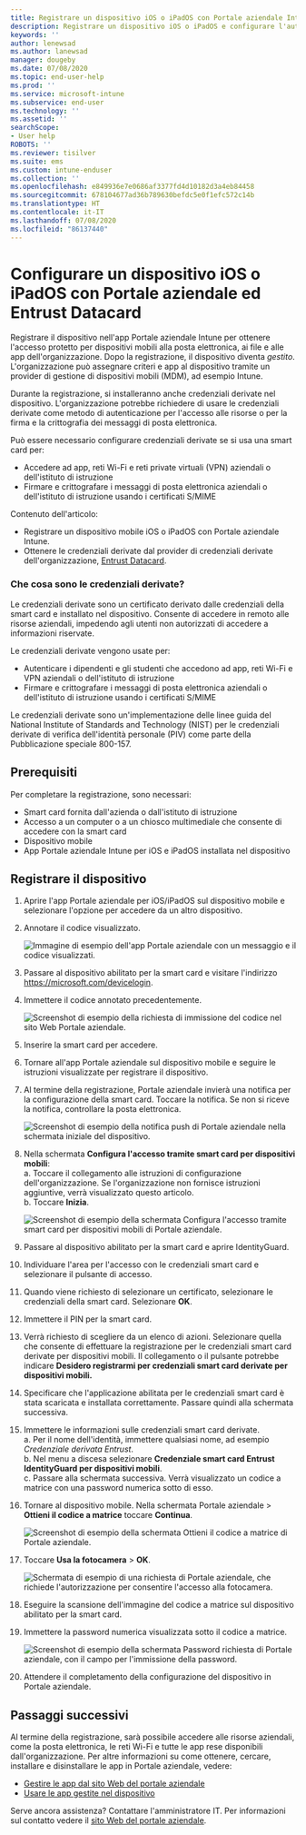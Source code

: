```yaml
---
title: Registrare un dispositivo iOS o iPadOS con Portale aziendale Intune ed Entrust Datacard
description: Registrare un dispositivo iOS o iPadOS e configurare l'autenticazione tramite credenziali derivate con Entrust Datacard.
keywords: ''
author: lenewsad
ms.author: lanewsad
manager: dougeby
ms.date: 07/08/2020
ms.topic: end-user-help
ms.prod: ''
ms.service: microsoft-intune
ms.subservice: end-user
ms.technology: ''
ms.assetid: ''
searchScope:
- User help
ROBOTS: ''
ms.reviewer: tisilver
ms.suite: ems
ms.custom: intune-enduser
ms.collection: ''
ms.openlocfilehash: e849936e7e0686af3377fd4d10182d3a4eb84458
ms.sourcegitcommit: 678104677ad36b789630befdc5e0f1efc572c14b
ms.translationtype: HT
ms.contentlocale: it-IT
ms.lasthandoff: 07/08/2020
ms.locfileid: "86137440"
---
```

# <a name="set-up-ios-or-ipados-device-with-company-portal-and-entrust-datacard"></a>Configurare un dispositivo iOS o iPadOS con Portale aziendale ed Entrust Datacard

Registrare il dispositivo nell'app Portale aziendale Intune per ottenere l'accesso protetto per dispositivi mobili alla posta elettronica, ai file e alle app dell'organizzazione. Dopo la registrazione, il dispositivo diventa *gestito*. L'organizzazione può assegnare criteri e app al dispositivo tramite un provider di gestione di dispositivi mobili (MDM), ad esempio Intune.  

Durante la registrazione, si installeranno anche credenziali derivate nel dispositivo. L'organizzazione potrebbe richiedere di usare le credenziali derivate come metodo di autenticazione per l'accesso alle risorse o per la firma e la crittografia dei messaggi di posta elettronica. 

Può essere necessario configurare credenziali derivate se si usa una smart card per:  

* Accedere ad app, reti Wi-Fi e reti private virtuali (VPN) aziendali o dell'istituto di istruzione
* Firmare e crittografare i messaggi di posta elettronica aziendali o dell'istituto di istruzione usando i certificati S/MIME  

Contenuto dell'articolo:  

   * Registrare un dispositivo mobile iOS o iPadOS con Portale aziendale Intune.  
   * Ottenere le credenziali derivate dal provider di credenziali derivate dell'organizzazione, [Entrust Datacard](https://www.entrustdatacard.com/).  

### <a name="what-are-derived-credentials"></a>Che cosa sono le credenziali derivate?  
Le credenziali derivate sono un certificato derivato dalle credenziali della smart card e installato nel dispositivo. Consente di accedere in remoto alle risorse aziendali, impedendo agli utenti non autorizzati di accedere a informazioni riservate.  

Le credenziali derivate vengono usate per: 
* Autenticare i dipendenti e gli studenti che accedono ad app, reti Wi-Fi e VPN aziendali o dell'istituto di istruzione
* Firmare e crittografare i messaggi di posta elettronica aziendali o dell'istituto di istruzione usando i certificati S/MIME

Le credenziali derivate sono un'implementazione delle linee guida del National Institute of Standards and Technology (NIST) per le credenziali derivate di verifica dell'identità personale (PIV) come parte della Pubblicazione speciale 800-157.  

## <a name="prerequisites"></a>Prerequisiti

 Per completare la registrazione, sono necessari:

* Smart card fornita dall'azienda o dall'istituto di istruzione
* Accesso a un computer o a un chiosco multimediale che consente di accedere con la smart card
* Dispositivo mobile
* App Portale aziendale Intune per iOS e iPadOS installata nel dispositivo  


## <a name="enroll-device"></a>Registrare il dispositivo  
1. Aprire l'app Portale aziendale per iOS/iPadOS sul dispositivo mobile e selezionare l'opzione per accedere da un altro dispositivo.  

2. Annotare il codice visualizzato.  

    ![Immagine di esempio dell'app Portale aziendale con un messaggio e il codice visualizzati.](./media/copy-code-intercede.png)   

3. Passare al dispositivo abilitato per la smart card e visitare l'indirizzo https://microsoft.com/devicelogin. 
4. Immettere il codice annotato precedentemente.  

    ![Screenshot di esempio della richiesta di immissione del codice nel sito Web Portale aziendale.](./media/enter-code-intercede.png)   

5. Inserire la smart card per accedere.   
6. Tornare all'app Portale aziendale sul dispositivo mobile e seguire le istruzioni visualizzate per registrare il dispositivo.  
7. Al termine della registrazione, Portale aziendale invierà una notifica per la configurazione della smart card. Toccare la notifica. Se non si riceve la notifica, controllare la posta elettronica.   

    ![Screenshot di esempio della notifica push di Portale aziendale nella schermata iniziale del dispositivo.](./media/action-required-in-app-intercede.png)  

8. Nella schermata **Configura l'accesso tramite smart card per dispositivi mobili**:   
    a. Toccare il collegamento alle istruzioni di configurazione dell'organizzazione. Se l'organizzazione non fornisce istruzioni aggiuntive, verrà visualizzato questo articolo.  
    b. Toccare **Inizia**.  

    ![Screenshot di esempio della schermata Configura l'accesso tramite smart card per dispositivi mobili di Portale aziendale.](./media/smart-card-info-intercede.png)

9. Passare al dispositivo abilitato per la smart card e aprire IdentityGuard. 
10. Individuare l'area per l'accesso con le credenziali smart card e selezionare il pulsante di accesso.  
11. Quando viene richiesto di selezionare un certificato, selezionare le credenziali della smart card. Selezionare **OK**. 
12. Immettere il PIN per la smart card.  
13. Verrà richiesto di scegliere da un elenco di azioni. Selezionare quella che consente di effettuare la registrazione per le credenziali smart card derivate per dispositivi mobili. Il collegamento o il pulsante potrebbe indicare **Desidero registrarmi per credenziali smart card derivate per dispositivi mobili.**  
14. Specificare che l'applicazione abilitata per le credenziali smart card è stata scaricata e installata correttamente. Passare quindi alla schermata successiva.   
15. Immettere le informazioni sulle credenziali smart card derivate.  
    a. Per il nome dell'identità, immettere qualsiasi nome, ad esempio *Credenziale derivata Entrust*.  
    b. Nel menu a discesa selezionare **Credenziale smart card Entrust IdentityGuard per dispositivi mobili**.  
    c. Passare alla schermata successiva. Verrà visualizzato un codice a matrice con una password numerica sotto di esso.  

16. Tornare al dispositivo mobile. Nella schermata Portale aziendale > **Ottieni il codice a matrice** toccare **Continua**. 

    ![Screenshot di esempio della schermata Ottieni il codice a matrice di Portale aziendale.](./media/get-qr-code-intercede.png)  
17. Toccare **Usa la fotocamera** > **OK**.  

    ![Schermata di esempio di una richiesta di Portale aziendale, che richiede l'autorizzazione per consentire l'accesso alla fotocamera.](./media/allow-cp-camera-access-intercede.png)  
18. Eseguire la scansione dell'immagine del codice a matrice sul dispositivo abilitato per la smart card.  
19. Immettere la password numerica visualizzata sotto il codice a matrice.  

    ![Screenshot di esempio della schermata Password richiesta di Portale aziendale, con il campo per l'immissione della password.](./media/enter-password-derived-credentials.png)   

20. Attendere il completamento della configurazione del dispositivo in Portale aziendale.  


## <a name="next-steps"></a>Passaggi successivi  
Al termine della registrazione, sarà possibile accedere alle risorse aziendali, come la posta elettronica, le reti Wi-Fi e tutte le app rese disponibili dall'organizzazione. Per altre informazioni su come ottenere, cercare, installare e disinstallare le app in Portale aziendale, vedere:

* [Gestire le app dal sito Web del portale aziendale](manage-apps-cpweb.md)  
* [Usare le app gestite nel dispositivo](use-managed-apps-on-your-device-ios.md)  

Serve ancora assistenza? Contattare l'amministratore IT. Per informazioni sul contatto vedere il [sito Web del portale aziendale](https://go.microsoft.com/fwlink/?linkid=2010980).  
